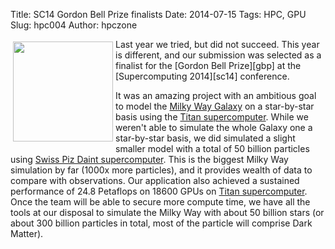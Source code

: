 Title: SC14  Gordon Bell Prize finalists
Date: 2014-07-15
Tags: HPC, GPU
Slug: hpc004
Author: hpczone

<!-- PELICAN_BEGIN_SUMMARY -->
<img src="/images/mw-gbp.png" style="float:left; margin: 4px; height: 160px; width: 160px;" />
Last year we tried, but did not succeed. This year is different, and our
submission was selected as a finalist for the [Gordon Bell Prize][gbp] at
the [Supercomputing 2014][sc14] conference.
<!-- PELICAN_END_SUMMARY -->

It was an amazing project with an ambitious goal to model the [Milky Way
Galaxy][mw] on a star-by-star basis using the [Titan supercomputer][titan].
While we weren't able to simulate the whole Galaxy one a star-by-star basis, we
did simulated a slight smaller model with a total of 50 billion particles
using [Swiss Piz Daint supercomputer][piz]. This is the biggest 
Milky Way simulation by far (1000x more particles), and it provides wealth of
data to compare with observations.  Our application also achieved a sustained
performance of 24.8 Petaflops on 18600 GPUs on [Titan supercomputer][titan].
Once  the team will be able to secure more compute time, we have all the tools
at our disposal to simulate the Milky Way with about 50 billion stars (or about
300 billion
particles in total, most of the particle will comprise Dark Matter).

[gbp]: http://en.wikipedia.org/wiki/Gordon_Bell_Prize
[mw]: https://en.wikipedia.org/wiki/Milky_Way
[titan]: http://en.wikipedia.org/wiki/Titan_(supercomputer)
[piz]: http://en.wikipedia.org/wiki/Swiss_National_Supercomputing_Centre
[ph]: /images/mw-gbp.png "width: 64px"
[sc14]: http://sc14.supercomputing.org/schedule/event_detail?evid=gb108


